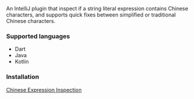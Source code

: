 An IntelliJ plugin that inspect if a string literal expression contains Chinese characters, and supports quick fixes between simplified or traditional Chinese characters.

### Supported languages
- Dart
- Java
- Kotlin

### Installation
[Chinese Expression Inspection](https://plugins.jetbrains.com/plugin/26834-chinese-expression-inspection)